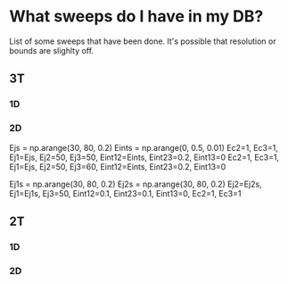 # What sweeps do I have in my DB?

List of some sweeps that have been done. It's possible that resolution or bounds are slighlty off.

## 3T

### 1D

### 2D

Ejs = np.arange(30, 80, 0.2)
Eints = np.arange(0, 0.5, 0.01)
Ec2=1, Ec3=1, Ej1=Ejs, Ej2=50, Ej3=50, Eint12=Eints, Eint23=0.2, Eint13=0
Ec2=1, Ec3=1, Ej1=Ejs, Ej2=50, Ej3=60, Eint12=Eints, Eint23=0.2, Eint13=0

Ej1s = np.arange(30, 80, 0.2)
Ej2s = np.arange(30, 80, 0.2)
Ej2=Ej2s, Ej1=Ej1s, Ej3=50, Eint12=0.1, Eint23=0.1, Eint13=0, Ec2=1, Ec3=1

## 2T

### 1D

### 2D
